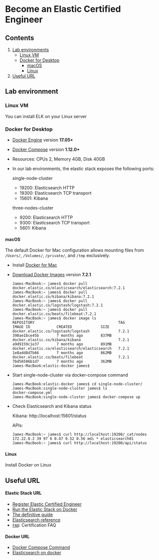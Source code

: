 # Become an Elastic Certified Engineer


## Contents

1. [Lab environments](#lab-environment)
   * [Linux VM](#linux-vm)
   * [Docker for Desktop](#docker-for-desktop)
     * [macOS](#macos)
     * [Linux](#linux)
2. [Useful URL](#useful-url)



## Lab environment

### Linux VM

You can install ELK on your Linux server

### Docker for Desktop

* [Docker Engine](https://docs.docker.com/install/) version **17.05+**
* [Docker Compose](https://docs.docker.com/compose/install/) version **1.12.0+**
* Resources: CPUs 2, Memory 4GB, Disk 40GB
* In our lab environments, the elastic stack exposes the following ports:

  single-node-cluster
  * 19200: Elasticsearch HTTP
  * 19300: Elasticsearch TCP transport
  * 15601: Kibana

  three-nodes-cluster
  * 9200: Elasticsearch HTTP
  * 9300: Elasticsearch TCP transport
  * 5601: Kibana


#### macOS

The default Docker for Mac configuration allows mounting files from `/Users/`, `/Volumes/`, `/private/`, and `/tmp`
exclusively.

* Install [Docker for Mac](https://docs.docker.com/docker-for-mac/install/)

* [Download Docker Images](https://www.docker.elastic.co/) version **7.2.1**
  ```console
  James-MacBook:~ james$ docker pull docker.elastic.co/elasticsearch/elasticsearch:7.2.1
  James-MacBook:~ james$ docker pull docker.elastic.co/kibana/kibana:7.2.1
  James-MacBook:~ james$ docker pull docker.elastic.co/logstash/logstash:7.2.1
  James-MacBook:~ james$ docker pull docker.elastic.co/beats/filebeat:7.2.1
  James-MacBook:~ james$ docker image ls
  REPOSITORY                                      TAG                 IMAGE ID            CREATED             SIZE
  docker.elastic.co/logstash/logstash             7.2.1               398ae1bce45b        7 months ago        837MB
  docker.elastic.co/kibana/kibana                 7.2.1               a9d9159c1e37        7 months ago        891MB
  docker.elastic.co/elasticsearch/elasticsearch   7.2.1               1e8add8d7b66        7 months ago        862MB
  docker.elastic.co/beats/filebeat                7.2.1               7bd56506b1d7        7 months ago        362MB
  James-MacBook:elastic-docker james$
  ```

* Start single-node-cluster via docker-compose command
  ```console
  James-MacBook:elastic-docker james$ cd single-node-cluster/
  James-MacBook:single-node-cluster james$ ls
  docker-compose.yml
  James-MacBook:single-node-cluster james$ docker-compose up
  ```

* Check Elasticsearch and Kibana status

    Kibana: http://localhost:15601/status
    
    APIs:
    ```console
    James-MacBook:~ james$ curl http://localhost:19200/_cat/nodes
    172.22.0.2 39 97 6 0.67 0.52 0.56 mdi * elasticsearch01
    James-MacBook:~ james$ curl http://localhost:19200/api/status
    ```


#### Linux

Install Docker on Linux


## Useful URL

#### Elastic Stack URL
  * [Register Elastic Certified Engineer](https://training.elastic.co/exam/elastic-certified-engineer)
  * [Run the Elastic Stack on Docker](https://www.elastic.co/guide/en/elastic-stack-get-started/master/get-started-docker.html)
  * [The definitive guide](https://www.elastic.co/guide/en/elasticsearch/guide/current/index.html)
  * [Elasticsearch reference](https://www.elastic.co/guide/en/elasticsearch/reference/7.2/index.html)
  * [`FAQ`](https://www.elastic.co/training/certification/faq): Certification FAQ 
  
#### Docker URL  
  * [Docker Compose Command](https://docs.docker.com/compose/reference/overview/)
  * [Elasticsearch on docker](https://www.elastic.co/guide/en/elasticsearch/reference/7.2/docker.html)






[elk-stack]: https://www.elastic.co/elk-stack
[stack-features]: https://www.elastic.co/products/stack

[config-es]: ./elasticsearch/config/elasticsearch.yml
[config-kbn]: ./kibana/config/kibana.yml
[config-ls]: ./logstash/config/logstash.yml
